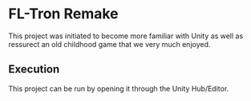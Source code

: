 # FL-Tron Remake
This project was initiated to become more familiar with Unity as well as ressurect an old childhood game that we very much enjoyed.

## Execution
This project can be run by opening it through the Unity Hub/Editor.